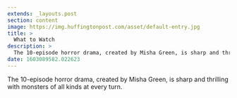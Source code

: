 ```yaml
--- 
extends: _layouts.post 
section: content 
image: https://img.huffingtonpost.com/asset/default-entry.jpg 
title: > 
  What to Watch 
description: > 
  The 10-episode horror drama, created by Misha Green, is sharp and thrilling with monsters of all kinds at every turn. 
date: 1603089582.022623 
--- 
```

<div><p class="card__description">The 10-episode horror drama, created by Misha Green, is sharp and thrilling with monsters of all kinds at every turn.</p></div>